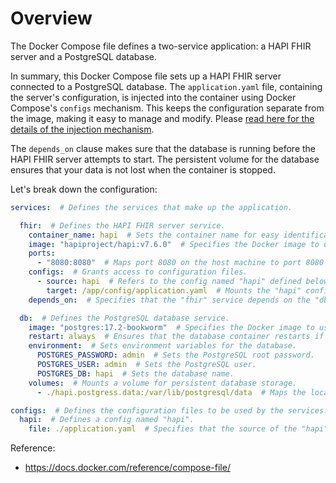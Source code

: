 # Overview

The Docker Compose file defines a two-service application: a HAPI FHIR server and a PostgreSQL database.  

In summary, this Docker Compose file sets up a HAPI FHIR server connected to a PostgreSQL database.  The `application.yaml` file, containing the server's configuration, is injected into the container using Docker Compose's `configs` mechanism.  This keeps the configuration separate from the image, making it easy to manage and modify. Please [read here for the details of the injection mechanism](./inserting-configuration.md).

The `depends_on` clause makes sure that the database is running before the HAPI FHIR server attempts to start. The persistent volume for the database ensures that your data is not lost when the container is stopped.

Let's break down the configuration:

```yaml
services:  # Defines the services that make up the application.

  fhir:  # Defines the HAPI FHIR server service.
    container_name: hapi  # Sets the container name for easy identification.
    image: "hapiproject/hapi:v7.6.0"  # Specifies the Docker image to use for the HAPI FHIR server. This pulls the hapiproject/hapi image tagged with version v7.6.0.
    ports:
      - "8080:8080"  # Maps port 8080 on the host machine to port 8080 in the container, making the HAPI FHIR server accessible.
    configs:  # Grants access to configuration files.
      - source: hapi  # Refers to the config named "hapi" defined below.
        target: /app/config/application.yaml  # Mounts the "hapi" config file inside the container at /app/config/application.yaml.  This is a standard location where Spring Boot looks for configuration files.
    depends_on:  # Specifies that the "fhir" service depends on the "db" service. Docker Compose will start the "db" service before the "fhir" service.

  db:  # Defines the PostgreSQL database service.
    image: "postgres:17.2-bookworm"  # Specifies the Docker image to use for PostgreSQL (version 17.2).
    restart: always  # Ensures that the database container restarts if it crashes.
    environment:  # Sets environment variables for the database.
      POSTGRES_PASSWORD: admin  # Sets the PostgreSQL root password.
      POSTGRES_USER: admin  # Sets the PostgreSQL user.
      POSTGRES_DB: hapi  # Sets the database name.
    volumes:  # Mounts a volume for persistent database storage.
      - ./hapi.postgress.data:/var/lib/postgresql/data  # Maps the local directory "./hapi.postgress.data" to the PostgreSQL data directory in the container. This ensures that database data is persisted even if the container is stopped or removed.

configs:  # Defines the configuration files to be used by the services.
  hapi:  # Defines a config named "hapi".
    file: ./application.yaml  # Specifies that the source of the "hapi" config is the local file "./application.yaml".  This file contains the Spring Boot and HAPI FHIR server configuration.
```

Reference:

* https://docs.docker.com/reference/compose-file/
